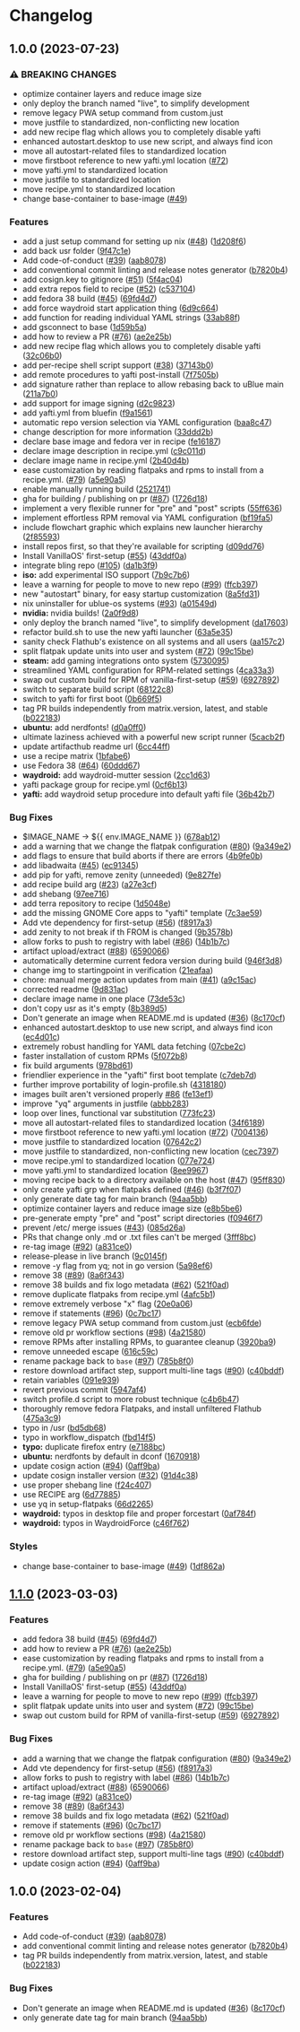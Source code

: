 # Changelog

## 1.0.0 (2023-07-23)


### ⚠ BREAKING CHANGES

* optimize container layers and reduce image size
* only deploy the branch named "live", to simplify development
* remove legacy PWA setup command from custom.just
* move justfile to standardized, non-conflicting new location
* add new recipe flag which allows you to completely disable yafti
* enhanced autostart.desktop to use new script, and always find icon
* move all autostart-related files to standardized location
* move firstboot reference to new yafti.yml location ([#72](https://github.com/tulilirockz/Malachite/issues/72))
* move yafti.yml to standardized location
* move justfile to standardized location
* move recipe.yml to standardized location
* change base-container to base-image ([#49](https://github.com/tulilirockz/Malachite/issues/49))

### Features

* add a just setup command for setting up nix ([#48](https://github.com/tulilirockz/Malachite/issues/48)) ([1d208f6](https://github.com/tulilirockz/Malachite/commit/1d208f6eaec5000daab9e4bce69e5547a916df89))
* add back usr folder ([9f47c1e](https://github.com/tulilirockz/Malachite/commit/9f47c1eddfc00779de2fc4c07bb6816bda9adf76))
* Add code-of-conduct ([#39](https://github.com/tulilirockz/Malachite/issues/39)) ([aab8078](https://github.com/tulilirockz/Malachite/commit/aab8078cfdc7d2354e057a0ca4771d3a53d2df4c))
* add conventional commit linting and release notes generator ([b7820b4](https://github.com/tulilirockz/Malachite/commit/b7820b4ba312ca939d0dc977ed9f6a08d135324b))
* add cosign.key to gitignore ([#51](https://github.com/tulilirockz/Malachite/issues/51)) ([5f4ac04](https://github.com/tulilirockz/Malachite/commit/5f4ac049a7f60bb55e40da809e29ac1dd9f65fc9))
* add extra repos field to recipe ([#52](https://github.com/tulilirockz/Malachite/issues/52)) ([c537104](https://github.com/tulilirockz/Malachite/commit/c537104ba2695a3c843ba7e67e7a118665f50c9a))
* add fedora 38 build ([#45](https://github.com/tulilirockz/Malachite/issues/45)) ([69fd4d7](https://github.com/tulilirockz/Malachite/commit/69fd4d7a57c5ce39331e47e8dedeb2a2f643190f))
* add force waydroid start application thing ([6d9c664](https://github.com/tulilirockz/Malachite/commit/6d9c664f11d358795390c4bc5077c1915e2ffee2))
* add function for reading individual YAML strings ([33ab88f](https://github.com/tulilirockz/Malachite/commit/33ab88f7940b6e360d3e8d7f4a1b0b393547dd92))
* add gsconnect to base ([1d59b5a](https://github.com/tulilirockz/Malachite/commit/1d59b5a2b9a27bf5ef2d91e4f176cc9ffa322b81))
* add how to review a PR ([#76](https://github.com/tulilirockz/Malachite/issues/76)) ([ae2e25b](https://github.com/tulilirockz/Malachite/commit/ae2e25b92f5ebebed2fcaad53ecfab651a639d12))
* add new recipe flag which allows you to completely disable yafti ([32c06b0](https://github.com/tulilirockz/Malachite/commit/32c06b0867b0e4f66c3d1dfa303530682c16a52f))
* add per-recipe shell script support ([#38](https://github.com/tulilirockz/Malachite/issues/38)) ([37143b0](https://github.com/tulilirockz/Malachite/commit/37143b0e23582f8754808b77aee4b594bb877ba1))
* add remote procedures to yafti post-install ([7f7505b](https://github.com/tulilirockz/Malachite/commit/7f7505b9cfe070151adc54b1b71683697be68fbb))
* add signature rather than replace to allow rebasing back to uBlue main ([211a7b0](https://github.com/tulilirockz/Malachite/commit/211a7b05a82ddda18c63f9a239f7726f119cb935))
* add support for image signing ([d2c9823](https://github.com/tulilirockz/Malachite/commit/d2c98237f414b826d84cbb3199e9a9707ac67124))
* add yafti.yml from bluefin ([f9a1561](https://github.com/tulilirockz/Malachite/commit/f9a1561f2c8a718890f4d932db8ce625342610e2))
* automatic repo version selection via YAML configuration ([baa8c47](https://github.com/tulilirockz/Malachite/commit/baa8c47ffa97ae25077d205432bec0c549b27319))
* change description for more information ([33ddd2b](https://github.com/tulilirockz/Malachite/commit/33ddd2bbac6eebbf4716af0465808f2e2fe56ebc))
* declare base image and fedora ver in recipe ([fe16187](https://github.com/tulilirockz/Malachite/commit/fe16187a92400865b4f96e82ce4d6781478bdfe6))
* declare image description in recipe.yml ([c9c011d](https://github.com/tulilirockz/Malachite/commit/c9c011d842a9ef9ec5d3976a0fd167b22ca0f0ed))
* declare image name in recipe.yml ([2b40d4b](https://github.com/tulilirockz/Malachite/commit/2b40d4b4367c669f1e557194db7bc14ac40f8b53))
* ease customization by reading flatpaks and rpms to install from a recipe.yml. ([#79](https://github.com/tulilirockz/Malachite/issues/79)) ([a5e90a5](https://github.com/tulilirockz/Malachite/commit/a5e90a588f58a938405bf513d1032955be34028e))
* enable manually running build ([2521741](https://github.com/tulilirockz/Malachite/commit/2521741049e25b13c3865225be26c3d63aa84a21))
* gha for building / publishing on pr ([#87](https://github.com/tulilirockz/Malachite/issues/87)) ([1726d18](https://github.com/tulilirockz/Malachite/commit/1726d182ee95ce5eb13f47212799a68b63c5aefc))
* implement a very flexible runner for "pre" and "post" scripts ([55ff636](https://github.com/tulilirockz/Malachite/commit/55ff6363be7a783a5949ede05575d2936a4c6e29))
* implement effortless RPM removal via YAML configuration ([bf19fa5](https://github.com/tulilirockz/Malachite/commit/bf19fa5eca5b6440f4cfe83aa33c2c2e5797d33e))
* include flowchart graphic which explains new launcher hierarchy ([2f85593](https://github.com/tulilirockz/Malachite/commit/2f85593176abfe9eafdd59780d7909e386af4c15))
* install repos first, so that they're available for scripting ([d09dd76](https://github.com/tulilirockz/Malachite/commit/d09dd7624355076616735f82e066f364c0d02470))
* Install VanillaOS' first-setup ([#55](https://github.com/tulilirockz/Malachite/issues/55)) ([43ddf0a](https://github.com/tulilirockz/Malachite/commit/43ddf0a123911f9dedc3a76dcfc314a7cb37e871))
* integrate bling repo ([#105](https://github.com/tulilirockz/Malachite/issues/105)) ([da1b3f9](https://github.com/tulilirockz/Malachite/commit/da1b3f9ca2cf276f277b9357a4ceaadfa7c3937e))
* **iso:** add experimental ISO support ([7b9c7b6](https://github.com/tulilirockz/Malachite/commit/7b9c7b6caf9a4f1d0623124e95678713f4a89bb2))
* leave a warning for people to move to new repo ([#99](https://github.com/tulilirockz/Malachite/issues/99)) ([ffcb397](https://github.com/tulilirockz/Malachite/commit/ffcb3973bd540d679ab033ed94de6336b903e7dd))
* new "autostart" binary, for easy startup customization ([8a5fd31](https://github.com/tulilirockz/Malachite/commit/8a5fd31f8877ff425dd360ab2cd8a63e67ddd95a))
* nix uninstaller for ublue-os systems ([#93](https://github.com/tulilirockz/Malachite/issues/93)) ([a01549d](https://github.com/tulilirockz/Malachite/commit/a01549d081f199c25d923751db4e88718c371612))
* **nvidia:** nvidia builds! ([2a0f9d8](https://github.com/tulilirockz/Malachite/commit/2a0f9d8ea3ae3c84a6af275370f073b11f2431f7))
* only deploy the branch named "live", to simplify development ([da17603](https://github.com/tulilirockz/Malachite/commit/da17603567bd7206a844d932c1cac34329d05817))
* refactor build.sh to use the new yafti launcher ([63a5e35](https://github.com/tulilirockz/Malachite/commit/63a5e3583b1f3fdd4224e5f7cf9844c7a2b3f0da))
* sanity check Flathub's existence on all systems and all users ([aa157c2](https://github.com/tulilirockz/Malachite/commit/aa157c2514f8725e7535501fc4a02f95544a5850))
* split flatpak update units into user and system ([#72](https://github.com/tulilirockz/Malachite/issues/72)) ([99c15be](https://github.com/tulilirockz/Malachite/commit/99c15be6f012cb590891c5ef16b2613dc538d144))
* **steam:** add gaming integrations onto system ([5730095](https://github.com/tulilirockz/Malachite/commit/57300959cbe1a063a9825c00ec6313e1381d7e11))
* streamlined YAML configuration for RPM-related settings ([4ca33a3](https://github.com/tulilirockz/Malachite/commit/4ca33a3fe37afeb14a5e764813f623be7c2af042))
* swap out custom build for RPM of vanilla-first-setup ([#59](https://github.com/tulilirockz/Malachite/issues/59)) ([6927892](https://github.com/tulilirockz/Malachite/commit/6927892581dadf8f31419a0d9b070bb7268513ba))
* switch to separate build script ([68122c8](https://github.com/tulilirockz/Malachite/commit/68122c87cacbadc47bd85403c2d1c5b5b49eab3f))
* switch to yafti for first boot ([0b669f5](https://github.com/tulilirockz/Malachite/commit/0b669f5bb502c5e334474c54c95fbb7fed184b36))
* tag PR builds independently from matrix.version, latest, and stable ([b022183](https://github.com/tulilirockz/Malachite/commit/b02218386235e6d40a11a48b5b1171e9acf8d1eb))
* **ubuntu:** add nerdfonts! ([d0a0ff0](https://github.com/tulilirockz/Malachite/commit/d0a0ff0be205c83ea56fb837ad64f4b7cabd7a5d))
* ultimate laziness achieved with a powerful new script runner ([5cacb2f](https://github.com/tulilirockz/Malachite/commit/5cacb2fcd86aa499aba4188ef6357e7e008373bc))
* update artifacthub readme url ([6cc44ff](https://github.com/tulilirockz/Malachite/commit/6cc44ff4a9462727260733d9c973aae5a3f90c46))
* use a recipe matrix ([1bfabe6](https://github.com/tulilirockz/Malachite/commit/1bfabe674e92dd5bf7fc12956941857de4eacd0a))
* use Fedora 38 ([#64](https://github.com/tulilirockz/Malachite/issues/64)) ([60ddd67](https://github.com/tulilirockz/Malachite/commit/60ddd67713b1fd843377276dbefb1afd54e23cc0))
* **waydroid:** add waydroid-mutter session ([2cc1d63](https://github.com/tulilirockz/Malachite/commit/2cc1d63eb5f36dc9d2b0f7ea8382d03ca7e439bb))
* yafti package group for recipe.yml ([0cf6b13](https://github.com/tulilirockz/Malachite/commit/0cf6b13b6c44135848ae9a400b2fa3aa5aed657d))
* **yafti:** add waydroid setup procedure into default yafti file ([36b42b7](https://github.com/tulilirockz/Malachite/commit/36b42b716f6b80ee81a705b2cb45b8bd64ab93fd))


### Bug Fixes

* $IMAGE_NAME -&gt; ${{ env.IMAGE_NAME }} ([678ab12](https://github.com/tulilirockz/Malachite/commit/678ab12c5ac41751775ca6898d09e2d09ea2d8b3))
* add a warning that we change the flatpak configuration ([#80](https://github.com/tulilirockz/Malachite/issues/80)) ([9a349e2](https://github.com/tulilirockz/Malachite/commit/9a349e2625791b90c11f640938060344ec3e4bd5))
* add flags to ensure that build aborts if there are errors ([4b9fe0b](https://github.com/tulilirockz/Malachite/commit/4b9fe0b05bd138cebd825e67cb6c5a062181d6d8))
* add libadwaita ([#45](https://github.com/tulilirockz/Malachite/issues/45)) ([ec91345](https://github.com/tulilirockz/Malachite/commit/ec91345bc71b373b3fa5aff4ad3df0eefec45fa4))
* add pip for yafti, remove zenity (unneeded) ([9e827fe](https://github.com/tulilirockz/Malachite/commit/9e827fe6be1495221cecc83746d266a78c55ba96))
* add recipe build arg ([#23](https://github.com/tulilirockz/Malachite/issues/23)) ([a27e3cf](https://github.com/tulilirockz/Malachite/commit/a27e3cfa13fbf76e145a6fcd4bb469d42daf5995))
* add shebang ([97ee716](https://github.com/tulilirockz/Malachite/commit/97ee7169f4a287520b516bc377b90046b717daaf))
* add terra repository to recipe ([1d5048e](https://github.com/tulilirockz/Malachite/commit/1d5048e4651d82f1ed2c8ea59e7ace2685d34aef))
* add the missing GNOME Core apps to "yafti" template ([7c3ae59](https://github.com/tulilirockz/Malachite/commit/7c3ae599e521fdab197dd8710f3b38b057d3f007))
* Add vte dependency for first-setup ([#56](https://github.com/tulilirockz/Malachite/issues/56)) ([f8917a3](https://github.com/tulilirockz/Malachite/commit/f8917a3258196f85b8e3805f5ebcb1c9c0db06a7))
* add zenity to not break if th FROM is changed ([9b3578b](https://github.com/tulilirockz/Malachite/commit/9b3578b2175d4ad2427736ff7a7e3bc962ea35f0))
* allow forks to push to registry with label ([#86](https://github.com/tulilirockz/Malachite/issues/86)) ([14b1b7c](https://github.com/tulilirockz/Malachite/commit/14b1b7cb044ec616817aa30075609469dcb9986b))
* artifact upload/extract ([#88](https://github.com/tulilirockz/Malachite/issues/88)) ([6590066](https://github.com/tulilirockz/Malachite/commit/6590066ebcf72d6c4a56730dd682088db17d7df0))
* automatically determine current fedora version during build ([946f3d8](https://github.com/tulilirockz/Malachite/commit/946f3d82eec8bfb12a187c00b31aa5ac512fa0d7))
* change img to startingpoint in verification ([21eafaa](https://github.com/tulilirockz/Malachite/commit/21eafaa3c09c888f8b90a0345855a5024a24dacb))
* chore: manual merge action updates from main  ([#41](https://github.com/tulilirockz/Malachite/issues/41)) ([a9c15ac](https://github.com/tulilirockz/Malachite/commit/a9c15ac30655689f15e83e2534335f2b49a4622b))
* corrected readme ([9d831ac](https://github.com/tulilirockz/Malachite/commit/9d831ac736a658ae9949e17363abacfb37618f2b))
* declare image name in one place ([73de53c](https://github.com/tulilirockz/Malachite/commit/73de53cd39fbc4a5c84e27d9df7215f91d689ab4))
* don't copy usr as it's empty ([8b389d5](https://github.com/tulilirockz/Malachite/commit/8b389d5f049c6e9c74c9a742edf798d52beaab28))
* Don't generate an image when README.md is updated ([#36](https://github.com/tulilirockz/Malachite/issues/36)) ([8c170cf](https://github.com/tulilirockz/Malachite/commit/8c170cfe89dd306eec0940f4dc50ed245c94bc2b))
* enhanced autostart.desktop to use new script, and always find icon ([ec4d01c](https://github.com/tulilirockz/Malachite/commit/ec4d01caa8dfeeb152e474a40d7485903be98edd))
* extremely robust handling for YAML data fetching ([07cbe2c](https://github.com/tulilirockz/Malachite/commit/07cbe2cc08908ffef4a4543f2e50f0c3a80ed559))
* faster installation of custom RPMs ([5f072b8](https://github.com/tulilirockz/Malachite/commit/5f072b8b671ccb68b8e15aff62abebda4ac1115a))
* fix build arguments ([978bd61](https://github.com/tulilirockz/Malachite/commit/978bd6193cc2a6665044632781818724a2b395b0))
* friendlier experience in the "yafti" first boot template ([c7deb7d](https://github.com/tulilirockz/Malachite/commit/c7deb7d6fe3aa4256d7a79123ffc250a24165263))
* further improve portability of login-profile.sh ([4318180](https://github.com/tulilirockz/Malachite/commit/4318180a7c134fc06c83bac550c90c50678550d8))
* images built aren't versioned properly [#86](https://github.com/tulilirockz/Malachite/issues/86) ([fe13ef1](https://github.com/tulilirockz/Malachite/commit/fe13ef1236dfd05ce8cbdbb55c4691486b68588e))
* improve "yq" arguments in justfile ([abbb283](https://github.com/tulilirockz/Malachite/commit/abbb283dbe69d1e126a8bf41141c517cdda0d488))
* loop over lines, functional var substitution ([773fc23](https://github.com/tulilirockz/Malachite/commit/773fc23804d7f6d5c044d46c28564a62d709f171))
* move all autostart-related files to standardized location ([34f6189](https://github.com/tulilirockz/Malachite/commit/34f6189d26043b0efb4242d186cfc211a0a16c14))
* move firstboot reference to new yafti.yml location ([#72](https://github.com/tulilirockz/Malachite/issues/72)) ([7004136](https://github.com/tulilirockz/Malachite/commit/700413653ee904c20a5ba2eb365dcfda33c77fec))
* move justfile to standardized location ([07642c2](https://github.com/tulilirockz/Malachite/commit/07642c2f43167d13b51ef3b29fa0679908fa8d93))
* move justfile to standardized, non-conflicting new location ([cec7397](https://github.com/tulilirockz/Malachite/commit/cec73978cf2ff49b0aad5278485e8854f5738519))
* move recipe.yml to standardized location ([077e724](https://github.com/tulilirockz/Malachite/commit/077e7243f264840cb71b801335cc9b728ee73813))
* move yafti.yml to standardized location ([8ee9967](https://github.com/tulilirockz/Malachite/commit/8ee996722f698d585651b252d60ef57d59fc1627))
* moving recipe back to a directory available on the host ([#47](https://github.com/tulilirockz/Malachite/issues/47)) ([95ff830](https://github.com/tulilirockz/Malachite/commit/95ff830b49649fd3d76f54e7cce1727ace6ac6c6))
* only create yafti grp when flatpaks defined ([#46](https://github.com/tulilirockz/Malachite/issues/46)) ([b3f7f07](https://github.com/tulilirockz/Malachite/commit/b3f7f07d6ceca0489d699c6d2dfa4d995588c5c1))
* only generate date tag for main branch ([94aa5bb](https://github.com/tulilirockz/Malachite/commit/94aa5bb8df2aac0985d4c9422b19b0c03a3f25b0))
* optimize container layers and reduce image size ([e8b5be6](https://github.com/tulilirockz/Malachite/commit/e8b5be6e83099043a4aa51460154940af3ee7ce2))
* pre-generate empty "pre" and "post" script directories ([f0946f7](https://github.com/tulilirockz/Malachite/commit/f0946f74b9c93c46a57186d7df6d9310c1fb508b))
* prevent /etc/ merge issues ([#43](https://github.com/tulilirockz/Malachite/issues/43)) ([085d26a](https://github.com/tulilirockz/Malachite/commit/085d26aa1acd7252c1c54fbd18661fed1a69d4e1))
* PRs that change only .md or .txt files can't be merged ([3fff8bc](https://github.com/tulilirockz/Malachite/commit/3fff8bc61c490a267b6586eea28153aa834075da))
* re-tag image ([#92](https://github.com/tulilirockz/Malachite/issues/92)) ([a831ce0](https://github.com/tulilirockz/Malachite/commit/a831ce00df84d94e2bdb48013f650bcbb5b39568))
* release-please in live branch ([9c0145f](https://github.com/tulilirockz/Malachite/commit/9c0145f6c620ced0392031ef36874b1d07aa8f5f))
* remove -y flag from yq; not in  go version ([5a98ef6](https://github.com/tulilirockz/Malachite/commit/5a98ef653293d5d3a9b4f0920d3625291a93601a))
* remove 38 ([#89](https://github.com/tulilirockz/Malachite/issues/89)) ([8a6f343](https://github.com/tulilirockz/Malachite/commit/8a6f3433ad45b0f9f3da974a691001c02f498fb1))
* remove 38 builds and fix logo metadata ([#62](https://github.com/tulilirockz/Malachite/issues/62)) ([521f0ad](https://github.com/tulilirockz/Malachite/commit/521f0adcda598a1bf494d969df375f0c0a03a10c))
* remove duplicate flatpaks from recipe.yml ([4afc5b1](https://github.com/tulilirockz/Malachite/commit/4afc5b1b4482ec6eb5e1841cbb57d3d9e3d98f5c))
* remove extremely verbose "x" flag ([20e0a06](https://github.com/tulilirockz/Malachite/commit/20e0a06588e9b0e4edb3522f4d9602d2e681f4af))
* remove if statements ([#96](https://github.com/tulilirockz/Malachite/issues/96)) ([0c7bc17](https://github.com/tulilirockz/Malachite/commit/0c7bc17666ae038a0504d24a0e683f724c734527))
* remove legacy PWA setup command from custom.just ([ecb6fde](https://github.com/tulilirockz/Malachite/commit/ecb6fdebb17240de5a80c8cf9e54d99623f0dab6))
* remove old pr workflow sections ([#98](https://github.com/tulilirockz/Malachite/issues/98)) ([4a21580](https://github.com/tulilirockz/Malachite/commit/4a21580f4e4d40692449bae61a75a555e8569be1))
* remove RPMs after installing RPMs, to guarantee cleanup ([3920ba9](https://github.com/tulilirockz/Malachite/commit/3920ba9ab53fd75e5b54fdecdd330e0a80fcc0bb))
* remove unneeded escape ([616c59c](https://github.com/tulilirockz/Malachite/commit/616c59c90bebd1d4dda24d5c28fa35adb067b13a))
* rename package back to `base` ([#97](https://github.com/tulilirockz/Malachite/issues/97)) ([785b8f0](https://github.com/tulilirockz/Malachite/commit/785b8f0d8adb8513bbe94b8918bfc0033ee0ca45))
* restore download artifact step, support multi-line tags ([#90](https://github.com/tulilirockz/Malachite/issues/90)) ([c40bddf](https://github.com/tulilirockz/Malachite/commit/c40bddfdf39a61545700ecb8123a02abd24a4f8f))
* retain variables ([091e939](https://github.com/tulilirockz/Malachite/commit/091e9396f2929bee6a3cf1606439377f75f13a92))
* revert previous commit ([5947af4](https://github.com/tulilirockz/Malachite/commit/5947af45da9ea324ab8c52e09142c916791d88e2))
* switch profile.d script to more robust technique ([c4b6b47](https://github.com/tulilirockz/Malachite/commit/c4b6b4760606c9f70c30a88c9b20474e5698cc95))
* thoroughly remove fedora Flatpaks, and install unfiltered Flathub ([475a3c9](https://github.com/tulilirockz/Malachite/commit/475a3c91cdfced27b73ad80a6d5e1ec19617d932))
* typo in /usr ([bd5db68](https://github.com/tulilirockz/Malachite/commit/bd5db68387150ee04afc348bfdfd42afdc4db167))
* typo in workflow_dispatch ([fbd14f5](https://github.com/tulilirockz/Malachite/commit/fbd14f502f6c2ceaeb02f6b7ddab246b7a507171))
* **typo:** duplicate firefox entry ([e7188bc](https://github.com/tulilirockz/Malachite/commit/e7188bc450d8eb7a6c22fe682e3dc8d00cf549c2))
* **ubuntu:** nerdfonts by default in dconf ([1670918](https://github.com/tulilirockz/Malachite/commit/1670918bc83a629e41b9aae3a86f49f7957a2e95))
* update cosign action ([#94](https://github.com/tulilirockz/Malachite/issues/94)) ([0aff9ba](https://github.com/tulilirockz/Malachite/commit/0aff9bac374c3494f57a360fd4426afe705bfee9))
* update cosign installer version ([#32](https://github.com/tulilirockz/Malachite/issues/32)) ([91d4c38](https://github.com/tulilirockz/Malachite/commit/91d4c3877ca61595f4e1f6a5cfa5dbf4dcc0e596))
* use proper shebang line ([f24c407](https://github.com/tulilirockz/Malachite/commit/f24c4072fdb09f117f8e2b58baf017883725b7a0))
* use RECIPE arg ([6d77885](https://github.com/tulilirockz/Malachite/commit/6d778859c82924e920198c69c2e27bbabdf3ea3e))
* use yq in setup-flatpaks ([66d2265](https://github.com/tulilirockz/Malachite/commit/66d22650f02cb4c551675614168b44eb89cb8345))
* **waydroid:** typos in desktop file and proper forcestart ([0af784f](https://github.com/tulilirockz/Malachite/commit/0af784f21b4b54acde179c5afce4ef5490891981))
* **waydroid:** typos in WaydroidForce ([c46f762](https://github.com/tulilirockz/Malachite/commit/c46f762b78be228a5ea94fb60254f2a6d0bdde01))


### Styles

* change base-container to base-image ([#49](https://github.com/tulilirockz/Malachite/issues/49)) ([1df862a](https://github.com/tulilirockz/Malachite/commit/1df862aae8472f765828043d0ae1bea2953b61a0))

## [1.1.0](https://github.com/ublue-os/base/compare/v1.0.0...v1.1.0) (2023-03-03)


### Features

* add fedora 38 build ([#45](https://github.com/ublue-os/base/issues/45)) ([69fd4d7](https://github.com/ublue-os/base/commit/69fd4d7a57c5ce39331e47e8dedeb2a2f643190f))
* add how to review a PR ([#76](https://github.com/ublue-os/base/issues/76)) ([ae2e25b](https://github.com/ublue-os/base/commit/ae2e25b92f5ebebed2fcaad53ecfab651a639d12))
* ease customization by reading flatpaks and rpms to install from a recipe.yml. ([#79](https://github.com/ublue-os/base/issues/79)) ([a5e90a5](https://github.com/ublue-os/base/commit/a5e90a588f58a938405bf513d1032955be34028e))
* gha for building / publishing on pr ([#87](https://github.com/ublue-os/base/issues/87)) ([1726d18](https://github.com/ublue-os/base/commit/1726d182ee95ce5eb13f47212799a68b63c5aefc))
* Install VanillaOS' first-setup ([#55](https://github.com/ublue-os/base/issues/55)) ([43ddf0a](https://github.com/ublue-os/base/commit/43ddf0a123911f9dedc3a76dcfc314a7cb37e871))
* leave a warning for people to move to new repo ([#99](https://github.com/ublue-os/base/issues/99)) ([ffcb397](https://github.com/ublue-os/base/commit/ffcb3973bd540d679ab033ed94de6336b903e7dd))
* split flatpak update units into user and system ([#72](https://github.com/ublue-os/base/issues/72)) ([99c15be](https://github.com/ublue-os/base/commit/99c15be6f012cb590891c5ef16b2613dc538d144))
* swap out custom build for RPM of vanilla-first-setup ([#59](https://github.com/ublue-os/base/issues/59)) ([6927892](https://github.com/ublue-os/base/commit/6927892581dadf8f31419a0d9b070bb7268513ba))


### Bug Fixes

* add a warning that we change the flatpak configuration ([#80](https://github.com/ublue-os/base/issues/80)) ([9a349e2](https://github.com/ublue-os/base/commit/9a349e2625791b90c11f640938060344ec3e4bd5))
* Add vte dependency for first-setup ([#56](https://github.com/ublue-os/base/issues/56)) ([f8917a3](https://github.com/ublue-os/base/commit/f8917a3258196f85b8e3805f5ebcb1c9c0db06a7))
* allow forks to push to registry with label ([#86](https://github.com/ublue-os/base/issues/86)) ([14b1b7c](https://github.com/ublue-os/base/commit/14b1b7cb044ec616817aa30075609469dcb9986b))
* artifact upload/extract ([#88](https://github.com/ublue-os/base/issues/88)) ([6590066](https://github.com/ublue-os/base/commit/6590066ebcf72d6c4a56730dd682088db17d7df0))
* re-tag image ([#92](https://github.com/ublue-os/base/issues/92)) ([a831ce0](https://github.com/ublue-os/base/commit/a831ce00df84d94e2bdb48013f650bcbb5b39568))
* remove 38 ([#89](https://github.com/ublue-os/base/issues/89)) ([8a6f343](https://github.com/ublue-os/base/commit/8a6f3433ad45b0f9f3da974a691001c02f498fb1))
* remove 38 builds and fix logo metadata ([#62](https://github.com/ublue-os/base/issues/62)) ([521f0ad](https://github.com/ublue-os/base/commit/521f0adcda598a1bf494d969df375f0c0a03a10c))
* remove if statements ([#96](https://github.com/ublue-os/base/issues/96)) ([0c7bc17](https://github.com/ublue-os/base/commit/0c7bc17666ae038a0504d24a0e683f724c734527))
* remove old pr workflow sections ([#98](https://github.com/ublue-os/base/issues/98)) ([4a21580](https://github.com/ublue-os/base/commit/4a21580f4e4d40692449bae61a75a555e8569be1))
* rename package back to `base` ([#97](https://github.com/ublue-os/base/issues/97)) ([785b8f0](https://github.com/ublue-os/base/commit/785b8f0d8adb8513bbe94b8918bfc0033ee0ca45))
* restore download artifact step, support multi-line tags ([#90](https://github.com/ublue-os/base/issues/90)) ([c40bddf](https://github.com/ublue-os/base/commit/c40bddfdf39a61545700ecb8123a02abd24a4f8f))
* update cosign action ([#94](https://github.com/ublue-os/base/issues/94)) ([0aff9ba](https://github.com/ublue-os/base/commit/0aff9bac374c3494f57a360fd4426afe705bfee9))

## 1.0.0 (2023-02-04)


### Features

* Add code-of-conduct ([#39](https://github.com/ublue-os/base/issues/39)) ([aab8078](https://github.com/ublue-os/base/commit/aab8078cfdc7d2354e057a0ca4771d3a53d2df4c))
* add conventional commit linting and release notes generator ([b7820b4](https://github.com/ublue-os/base/commit/b7820b4ba312ca939d0dc977ed9f6a08d135324b))
* tag PR builds independently from matrix.version, latest, and stable ([b022183](https://github.com/ublue-os/base/commit/b02218386235e6d40a11a48b5b1171e9acf8d1eb))


### Bug Fixes

* Don't generate an image when README.md is updated ([#36](https://github.com/ublue-os/base/issues/36)) ([8c170cf](https://github.com/ublue-os/base/commit/8c170cfe89dd306eec0940f4dc50ed245c94bc2b))
* only generate date tag for main branch ([94aa5bb](https://github.com/ublue-os/base/commit/94aa5bb8df2aac0985d4c9422b19b0c03a3f25b0))

